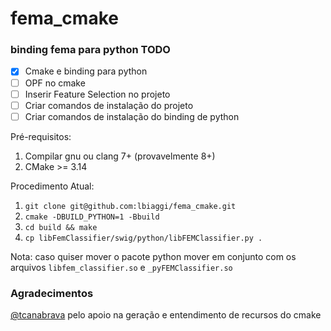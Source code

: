 # fema_cmake

### binding fema para python TODO
- [X] Cmake e binding para python
- [ ] OPF no cmake
- [ ] Inserir Feature Selection no projeto
- [ ] Criar comandos de instalação do projeto
- [ ] Criar comandos de instalação do binding de python

Pré-requisitos:
1. Compilar gnu ou clang  7+ (provavelmente 8+)
2. CMake >= 3.14

Procedimento Atual:

1. `git clone git@github.com:lbiaggi/fema_cmake.git`
2. `cmake -DBUILD_PYTHON=1 -Bbuild`
3. `cd build && make`
4. `cp libFemClassifier/swig/python/libFEMClassifier.py .`

Nota: caso quiser mover o pacote python mover em conjunto com os arquivos `libfem_classifier.so` e `_pyFEMClassifier.so`



### Agradecimentos
[@tcanabrava](https://github.com/tcanabrava) pelo apoio na geração e entendimento de recursos do cmake

